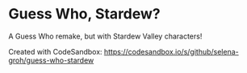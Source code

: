 # Guess Who, Stardew?

A Guess Who remake, but with Stardew Valley characters!

Created with CodeSandbox: https://codesandbox.io/s/github/selena-groh/guess-who-stardew

